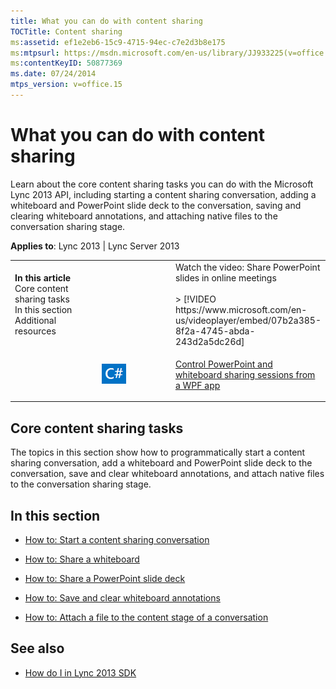 ```yaml
---
title: What you can do with content sharing
TOCTitle: Content sharing
ms:assetid: ef1e2eb6-15c9-4715-94ec-c7e2d3b8e175
ms:mtpsurl: https://msdn.microsoft.com/en-us/library/JJ933225(v=office.15)
ms:contentKeyID: 50877369
ms.date: 07/24/2014
mtps_version: v=office.15
---
```


# What you can do with content sharing

Learn about the core content sharing tasks you can do with the Microsoft Lync 2013 API, including starting a content sharing conversation, adding a whiteboard and PowerPoint slide deck to the conversation, saving and clearing whiteboard annotations, and attaching native files to the conversation sharing stage.



**Applies to**: Lync 2013 | Lync Server 2013

<table>
<colgroup>
<col style="width: 33%" />
<col style="width: 33%" />
<col style="width: 33%" />
</colgroup>
<tbody>
<tr class="odd">
<td><p><strong>In this article</strong><br />
Core content sharing tasks<br />
In this section<br />
Additional resources</p></td>
<td><p><br />
</p></td>
<td><div class="caption">
Watch the video: Share PowerPoint slides in online meetings
</div>
<br />
&gt; [!VIDEO https://www.microsoft.com/en-us/videoplayer/embed/07b2a385-8f2a-4745-abda-243d2a5dc26d]</td>
</tr>
<tr class="even">
<td><p></p></td>
<td><p><img src="images/JJ933112.mod_icon_CodeGallery(Office.15).png" title="Code samples" alt="Code samples" /></p></td>
<td><p><a href="http://code.msdn.microsoft.com/lync-2013-control-3b9df73f">Control PowerPoint and whiteboard sharing sessions from a WPF app</a></p></td>
</tr>
</tbody>
</table>

## Core content sharing tasks

The topics in this section show how to programmatically start a content sharing conversation, add a whiteboard and PowerPoint slide deck to the conversation, save and clear whiteboard annotations, and attach native files to the conversation sharing stage.

## In this section

  - [How to: Start a content sharing conversation](how-to-start-a-content-sharing-conversation.md)

  - [How to: Share a whiteboard](how-to-share-a-whiteboard.md)

  - [How to: Share a PowerPoint slide deck](how-to-share-a-powerpoint-slide-deck.md)

  - [How to: Save and clear whiteboard annotations](how-to-save-and-clear-whiteboard-annotations.md)

  - [How to: Attach a file to the content stage of a conversation](how-to-attach-a-file-to-the-content-stage-of-a-conversation.md)

## See also

  - [How do I in Lync 2013 SDK](how-do-i-in-lync-2013-sdk.md)

